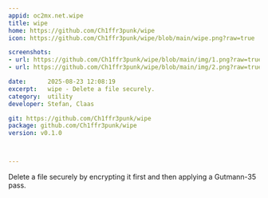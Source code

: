 ```yaml
---
appid: oc2mx.net.wipe
title: wipe
home: https://github.com/Ch1ffr3punk/wipe
icon: https://github.com/Ch1ffr3punk/wipe/blob/main/wipe.png?raw=true

screenshots:
- url: https://github.com/Ch1ffr3punk/wipe/blob/main/img/1.png?raw=true
- url: https://github.com/Ch1ffr3punk/wipe/blob/main/img/2.png?raw=true

date:      2025-08-23 12:08:19
excerpt:   wipe - Delete a file securely.
category:  utility
developer: Stefan, Claas

git: https://github.com/Ch1ffr3punk/wipe
package: github.com/Ch1ffr3punk/wipe
version: v0.1.0



---
```


Delete a file securely by encrypting it first and then applying a Gutmann-35 pass.